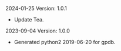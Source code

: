 2024-01-25 Version: 1.0.1
- Update Tea.

2023-09-04 Version: 1.0.0
- Generated python2 2019-06-20 for gpdb.

